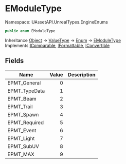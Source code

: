 # EModuleType

Namespace: UAssetAPI.UnrealTypes.EngineEnums

```csharp
public enum EModuleType
```

Inheritance [Object](https://docs.microsoft.com/en-us/dotnet/api/system.object) → [ValueType](https://docs.microsoft.com/en-us/dotnet/api/system.valuetype) → [Enum](https://docs.microsoft.com/en-us/dotnet/api/system.enum) → [EModuleType](./uassetapi.unrealtypes.engineenums.emoduletype.md)<br>
Implements [IComparable](https://docs.microsoft.com/en-us/dotnet/api/system.icomparable), [IFormattable](https://docs.microsoft.com/en-us/dotnet/api/system.iformattable), [IConvertible](https://docs.microsoft.com/en-us/dotnet/api/system.iconvertible)

## Fields

| Name | Value | Description |
| --- | --: | --- |
| EPMT_General | 0 |  |
| EPMT_TypeData | 1 |  |
| EPMT_Beam | 2 |  |
| EPMT_Trail | 3 |  |
| EPMT_Spawn | 4 |  |
| EPMT_Required | 5 |  |
| EPMT_Event | 6 |  |
| EPMT_Light | 7 |  |
| EPMT_SubUV | 8 |  |
| EPMT_MAX | 9 |  |

